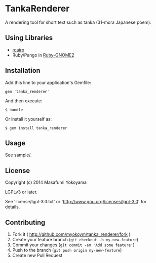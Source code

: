 # TankaRenderer

A rendering tool for short text such as tanka (31-mora Japanese poem).

## Using Libraries

* [rcairo](https://github.com/rcairo/rcairo)
* Ruby/Pango in [Ruby-GNOME2](http://ruby-gnome2.sourceforge.jp/)

## Installation

Add this line to your application's Gemfile:

    gem 'tanka_renderer'

And then execute:

    $ bundle

Or install it yourself as:

    $ gem install tanka_renderer

## Usage

See sample/.

## License

Copyright (c) 2014 Masafumi Yokoyama

LGPLv3 or later.

See 'license/lgpl-3.0.txt' or 'http://www.gnu.org/licenses/lgpl-3.0' for details.

## Contributing

1. Fork it ( http://github.com/myokoym/tanka_renderer/fork )
2. Create your feature branch (`git checkout -b my-new-feature`)
3. Commit your changes (`git commit -am 'Add some feature'`)
4. Push to the branch (`git push origin my-new-feature`)
5. Create new Pull Request
